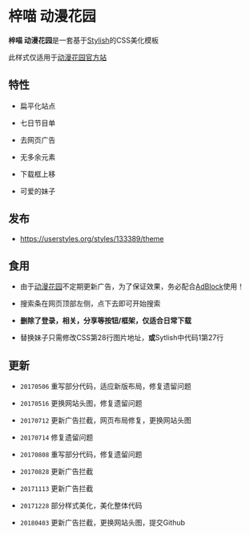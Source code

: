 # 梓喵 动漫花园

**梓喵 动漫花园**是一套基于[Stylish](https://github.com/stylish-userstyles/stylish)的CSS美化模板

此样式仅适用于[动漫花园官方站](https://share.dmhy.org/)

## 特性

* 扁平化站点

* 七日节目单

* 去网页广告

* 无多余元素

* 下载框上移

* 可爱的妹子

## 发布

* https://userstyles.org/styles/133389/theme

## 食用

* 由于[动漫花园](https://share.dmhy.org/)不定期更新广告，为了保证效果，务必配合[AdBlock](https://chrome.google.com/webstore/detail/adblock/gighmmpiobklfepjocnamgkkbiglidom)使用！

* 搜索条在网页顶部左侧，点下去即可开始搜索

* **删除了登录，相关，分享等按钮/框架，仅适合日常下载**

* 替换妹子只需修改CSS第28行图片地址，**或**Sytlish中代码1第27行

## 更新

* `20170506` 重写部分代码，适应新版布局，修复遗留问题

* `20170516` 更换网站头图，修复遗留问题

* `20170712` 更新广告拦截，网页布局修复，更换网站头图

* `20170714` 修复遗留问题

* `20170808` 重写部分代码，修复遗留问题

* `20170828` 更新广告拦截

* `20171113` 更新广告拦截

* `20171228` 部分样式美化，美化整体代码

* `20180403` 更新广告拦截，更换网站头图，提交Github
